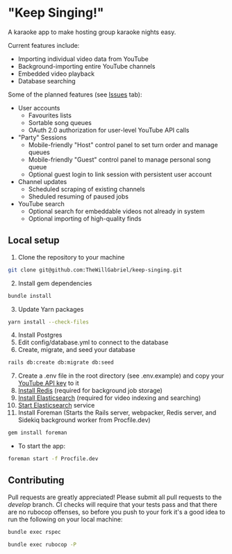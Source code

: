 # "Keep Singing!"

A karaoke app to make hosting group karaoke nights easy.

Current features include:
* Importing individual video data from YouTube
* Background-importing entire YouTube channels
* Embedded video playback
* Database searching

Some of the planned features (see [Issues](https://github.com/TheWillGabriel/keep-singing/labels/enhancement) tab):
* User accounts
  * Favourites lists
  * Sortable song queues
  * OAuth 2.0 authorization for user-level YouTube API calls
* "Party" Sessions
  * Mobile-friendly "Host" control panel to set turn order and manage queues
  * Mobile-friendly "Guest" control panel to manage personal song queue
  * Optional guest login to link session with persistent user account
* Channel updates
  * Scheduled scraping of existing channels
  * Sheduled resuming of paused jobs
* YouTube search
  * Optional search for embeddable videos not already in system
  * Optional importing of high-quality finds

## Local setup

1. Clone the repository to your machine

```bash
git clone git@github.com:TheWillGabriel/keep-singing.git
```

2. Install gem dependencies

```bash
bundle install
```

3. Update Yarn packages

```bash
yarn install --check-files
```

4. Install Postgres
5. Edit config/database.yml to connect to the database
6. Create, migrate, and seed your database

```bash
rails db:create db:migrate db:seed
```

7. Create a .env file in the root directory (see .env.example) and copy your [YouTube API key](https://github.com/Fullscreen/yt#apps-that-do-not-require-user-interactions) to it
8. [Install Redis](https://redis.io/topics/quickstart) (required for background job storage)
9. [Install Elasticsearch](https://www.elastic.co/guide/en/elasticsearch/reference/current/install-elasticsearch.html) (required for video indexing and searching)
10. [Start Elasticsearch](https://www.elastic.co/guide/en/elasticsearch/reference/current/starting-elasticsearch.html) service
11. Install Foreman (Starts the Rails server, webpacker, Redis server, and Sidekiq background worker from Procfile.dev)

```bash
gem install foreman
```

* To start the app:

```bash
foreman start -f Procfile.dev
```

## Contributing

Pull requests are greatly appreciated! Please submit all pull requests to the _develop_ branch. CI checks will require that your tests pass and that there are no rubocop offenses, so before you push to your fork it's a good idea to run the following on your local machine:

```bash
bundle exec rspec
```
```bash
bundle exec rubocop -P
```
